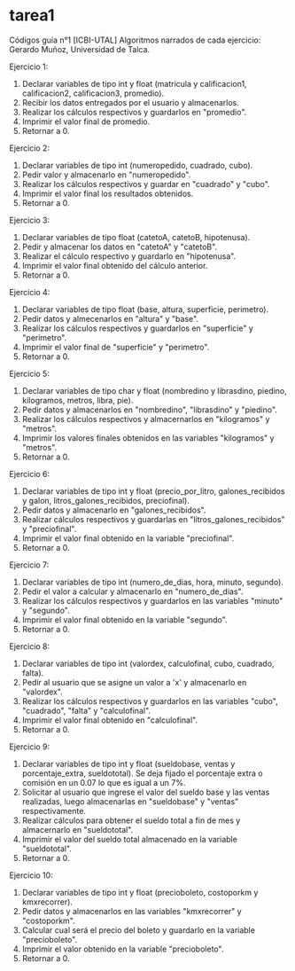 # tarea1
Códigos guía n°1 [ICBI-UTAL]
Algoritmos narrados de cada ejercicio:
Gerardo Muñoz, Universidad de Talca.

Ejercicio 1:
1) Declarar variables de tipo int y float (matricula y calificacion1, calificacion2, calificacion3, promedio).
2) Recibir los datos entregados por el usuario y almacenarlos.
3) Realizar los cálculos respectivos y guardarlos en "promedio".
4) Imprimir el valor final de promedio.
5) Retornar a 0.

Ejercicio 2:
1) Declarar variables de tipo int (numeropedido, cuadrado, cubo).
2) Pedir valor y almacenarlo en "numeropedido".
3) Realizar los cálculos respectivos y guardar en "cuadrado" y "cubo".
4) Imprimir el valor final los resultados obtenidos.
5) Retornar a 0.

Ejercicio 3:
1) Declarar variables de tipo float (catetoA, catetoB, hipotenusa).
2) Pedir y almacenar los datos en "catetoA" y "catetoB".
3) Realizar el cálculo respectivo y guardarlo en "hipotenusa".
4) Imprimir el valor final obtenido del cálculo anterior.
5) Retornar a 0.

Ejercicio 4:
1) Declarar variables de tipo float (base, altura, superficie, perimetro).
2) Pedir datos y almecenarlos en "altura" y "base".
3) Realizar los cálculos respectivos y guardarlos en "superficie" y "perimetro".
4) Imprimir el valor final de "superficie" y "perimetro".
5) Retornar a 0.

Ejercicio 5:
1) Declarar variables de tipo char y float (nombredino y librasdino, piedino, kilogramos, metros, libra, pie).
2) Pedir datos y almacenarlos en "nombredino", "librasdino" y "piedino".
3) Realizar los cálculos respectivos y almacernarlos en "kilogramos" y "metros".
4) Imprimir los valores finales obtenidos en las variables "kilogramos" y "metros".
5) Retornar a 0.

Ejercicio 6:
1) Declarar variables de tipo int y float (precio_por_litro, galones_recibidos y galon, litros_galones_recibidos, preciofinal).
2) Pedir datos y almacenarlo en "galones_recibidos".
3) Realizar cálculos respectivos y guardarlas en "litros_galones_recibidos" y "preciofinal".
4) Imprimir el valor final obtenido en la variable "preciofinal".
5) Retornar a 0.

Ejercicio 7:
1) Declarar variables de tipo int (numero_de_dias, hora, minuto, segundo).
2) Pedir el valor a calcular y almacenarlo en "numero_de_dias".
3) Realizar los cálculos respectivos y guardarlos en las variables "minuto" y "segundo".
4) Imprimir el valor final obtenido en la variable "segundo".
5) Retornar a 0.

Ejercicio 8:
1) Declarar variables de tipo int (valordex, calculofinal, cubo, cuadrado, falta).
2) Pedir al usuario que se asigne un valor a 'x' y almacenarlo en "valordex".
3) Realizar los cálculos respectivos y guardarlos en las variables "cubo", "cuadrado", "falta" y "calculofinal".
4) Imprimir el valor final obtenido en "calculofinal".
5) Retornar a 0.

Ejercicio 9:
1) Declarar variables de tipo int y float (sueldobase, ventas y porcentaje_extra, sueldototal). Se deja fijado el porcentaje extra o comisión en un 0.07 lo que es igual a un 7%.
2) Solicitar al usuario que ingrese el valor del sueldo base y las ventas realizadas, luego almacenarlas en "sueldobase" y "ventas" respectivamente.
3) Realizar cálculos para obtener el sueldo total a fin de mes y almacernarlo en "sueldototal".
4) Imprimir el valor del sueldo total almacenado en la variable "sueldototal".
5) Retornar a 0.

Ejercicio 10:
1) Declarar variables de tipo int y float (precioboleto, costoporkm y kmxrecorrer).
2) Pedir datos y almacenarlos en las variables "kmxrecorrer" y "costoporkm".
3) Calcular cual será el precio del boleto y guardarlo en la variable "precioboleto".
4) Imprimir el valor obtenido en la variable "precioboleto".
5) Retornar a 0.
